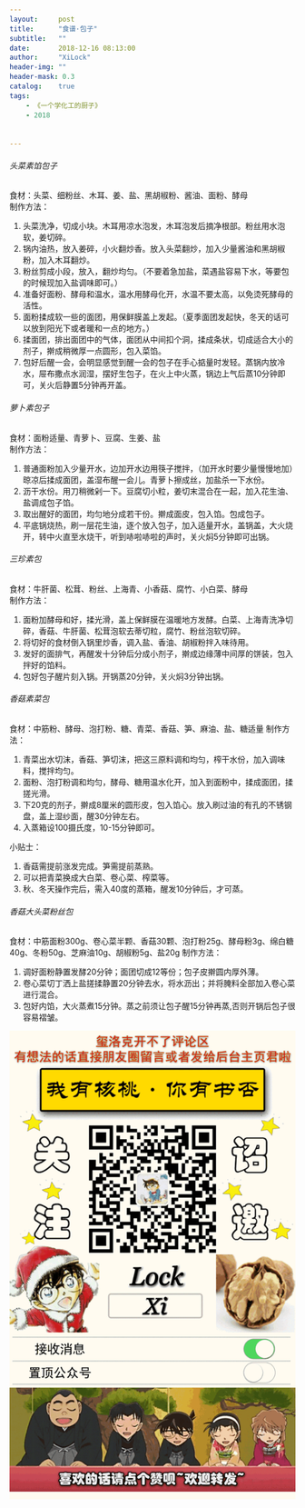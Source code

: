 ```yaml
---
layout:     post
title:      "食谱·包子"
subtitle:   ""
date:       2018-12-16 08:13:00
author:     "XiLock"
header-img: ""
header-mask: 0.3
catalog:    true
tags:
    - 《一个学化工的厨子》
    - 2018


---
```

###### 头菜素馅包子
食材：头菜、细粉丝、木耳、姜、盐、黑胡椒粉、酱油、面粉、酵母  
制作方法：  
1. 头菜洗净，切成小块。木耳用凉水泡发，木耳泡发后摘净根部。粉丝用水泡软，姜切碎。
2. 锅内油热，放入姜碎，小火翻炒香。放入头菜翻炒，加入少量酱油和黑胡椒粉，加入木耳翻炒。
3. 粉丝剪成小段，放入，翻炒均匀。（不要着急加盐，菜遇盐容易下水，等要包的时候现加入盐调味即可。）
4. 准备好面粉、酵母和温水，温水用酵母化开，水温不要太高，以免烫死酵母的活性。
5. 面粉揉成软一些的面团，用保鲜膜盖上发起。（夏季面团发起快，冬天的话可以放到阳光下或者暖和一点的地方。）
6. 揉面团，排出面团中的气体，面团从中间扣个洞，揉成条状，切成适合大小的剂子，擀成稍微厚一点圆形，包入菜馅。
7. 包好后醒一会，会明显感觉到醒一会的包子在手心掂量时发轻。蒸锅内放冷水，屉布撒点水润湿，摆好生包子，在火上中火蒸，锅边上气后蒸10分钟即可，关火后静置5分钟再开盖。

###### 萝卜素包子
食材：面粉适量、青萝卜、豆腐、生姜、盐  
制作方法：  
1. 普通面粉加入少量开水，边加开水边用筷子搅拌，（加开水时要少量慢慢地加）晾凉后揉成面团，盖湿布醒一会儿。青萝卜擦成丝，加盐杀一下水份。
2. 沥干水份。用刀稍微剁一下。豆腐切小粒，姜切末混合在一起，加入花生油、盐调成包子馅。
3. 取出醒好的面团，均匀地分成若干份。擀成面皮，包入馅。包成包子。
4. 平底锅烧热，刷一层花生油，逐个放入包子，加入适量开水，盖锅盖，大火烧开，转中火直至水烧干，听到哧啦哧啦的声时，关火焖5分钟即可出锅。

###### 三珍素包
食材：牛肝菌、松茸、粉丝、上海青、小香菇、腐竹、小白菜、酵母  
制作方法：  
1. 面粉加酵母和好，揉光滑，盖上保鲜膜在温暖地方发酵。白菜、上海青洗净切碎，香菇、牛肝菌、松茸泡软去蒂切粒，腐竹、粉丝泡软切碎。
2. 将切好的食材倒入锅里炒香，调入盐、香油、胡椒粉拌入味待用。
3. 发好的面排气，再醒发十分钟后分成小剂子，擀成边缘薄中间厚的饼装，包入拌好的馅料。
4. 包好包子醒片刻入锅。开锅蒸20分钟，关火焖3分钟出锅。

###### 香菇素菜包
食材：中筋粉、酵母、泡打粉、糖、青菜、香菇、笋、麻油、盐、糖适量
制作方法：  
1. 青菜出水切沫，香菇、笋切沫，把这三原料调和均匀，榨干水份，加入调味料，搅拌均匀。
2. 面粉、泡打粉调和均匀，酵母、糖用温水化开，加入到面粉中，揉成面团，揉搓光滑。
3. 下20克的剂子，擀成8厘米的圆形皮，包入馅心。放入刷过油的有孔的不锈钢盘，盖上湿纱面，醒30分钟左右。
4. 入蒸箱设100摄氏度，10-15分钟即可。

小贴士：
1. 香菇需提前涨发完成。笋需提前蒸熟。
2. 可以把青菜换成大白菜、卷心菜、榨菜等。
3. 秋、冬天操作完后，需入40度的蒸箱，醒发10分钟后，才可蒸。

###### 香菇大头菜粉丝包
食材：中筋面粉300g、卷心菜半颗、香菇30颗、泡打粉25g、酵母粉3g、绵白糖40g、冬粉50g、芝麻油10g、胡椒粉5g、盐20g
制作方法：  
1. 调好面粉静置发酵20分钟；面团切成12等份；包子皮擀圆内厚外薄。
2. 卷心菜切丁洒上盐搓揉静置20分钟去水，将水沥出；并将腌料全部加入卷心菜进行混合。
3. 包好内馅，大火蒸煮15分钟。蒸之前须让包子醒15分钟再蒸,否则开锅后包子很容易褶皱。

![](/img/wc-tail.GIF)
